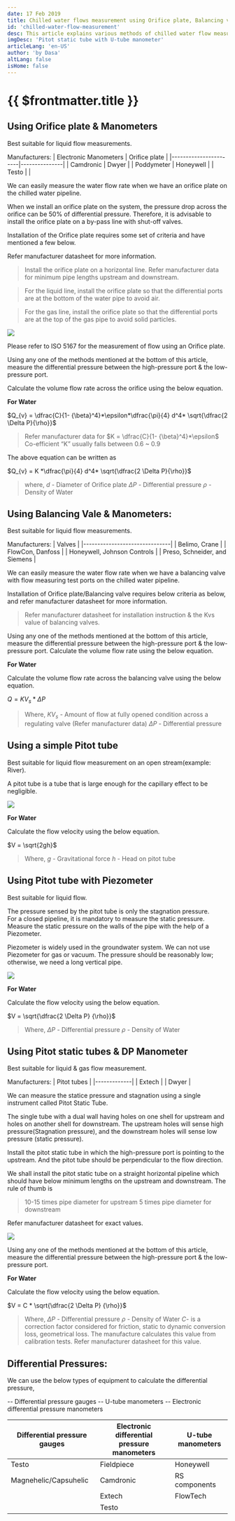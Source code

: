 ```yaml
---
date: 17 Feb 2019
title: Chilled water flows measurement using Orifice plate, Balancing valves, Manometers & Pitot tubes.
id: 'chilled-water-flow-measurement'
desc: This article explains various methods of chilled water flow measurement viz, Using Balancing Vale/Orifice plate & Manometers, Using Balancing Vale & Manometers, Using a simple Pitot tube, Using Pitot tube with Piezometer & Using Pitot static tubes & DP Manometer. 
imgDesc: 'Pitot static tube with U-tube manometer'
articleLang: 'en-US'
author: 'by Dasa'
altLang: false
isHome: false
---
```


<altLang />

# {{ $frontmatter.title }}

## Using Orifice plate & Manometers

Best suitable for liquid flow measurements.

Manufacturers:
| Electronic Manometers | Orifice plate |
|-----------------------|---------------|
| Camdronic             | Dwyer         |
| Poddymeter            | Honeywell     |
| Testo                 |               |

We can easily measure the water flow rate when we have an orifice plate on the chilled water pipeline.

When we install an orifice plate on the system, the pressure drop across the orifice can be 50% of differential pressure. Therefore, it is advisable to install the orifice plate on a by-pass line with shut-off valves.

Installation of the Orifice plate requires some set of criteria and have mentioned a few below.

Refer manufacturer datasheet for more information.

> Install the orifice plate on a horizontal line. Refer manufacturer data for minimum pipe lengths upstream and downstream.

> For the liquid line, install the orifice plate so that the differential ports are at the bottom of the water pipe to avoid air.

> For the gas line, install the orifice plate so that the differential ports are at the top of the gas pipe to avoid solid particles.


![](@assets/images/education/chilled-water-flow-measurement/orifice-plate.png)

Please refer to ISO 5167 for the measurement of flow using an Orifice plate.

Using any one of the methods mentioned at the bottom of this article, measure the differential pressure between the high-pressure port & the low-pressure port.

Calculate the volume flow rate across the orifice using the below equation.

**For Water**

$Q_{v} = \dfrac{C}{1- {\beta}^4}*\epsilon*\dfrac{\pi}{4} d^4* \sqrt{\dfrac{2 \Delta P}{\rho}}$

> Refer manufacturer data for 
> $K = \dfrac{C}{1- {\beta}^4}*\epsilon$
> Co-efficient “K” usually falls between 0.6 ~ 0.9

The above equation can be written as

$Q_{v} = K *\dfrac{\pi}{4} d^4* \sqrt{\dfrac{2 \Delta P}{\rho}}$

> where,
> $d$ - Diameter of Orifice plate
> $\Delta P$ - Differential pressure
> $\rho$ - Density of Water

## Using Balancing Vale & Manometers:

Best suitable for liquid flow measurements.

Manufacturers:
| Valves                        |
|-------------------------------|
| Belimo, Crane                 |
| FlowCon, Danfoss              |
| Honeywell, Johnson Controls   |
| Preso, Schneider, and Siemens |

We can easily measure the water flow rate when we have a balancing valve with flow measuring test ports on the chilled water pipeline.

Installation of Orifice plate/Balancing valve requires below criteria as below, and refer manufacturer datasheet for more information.

> Refer manufacturer datasheet for installation instruction & the Kvs value of balancing valves. 

Using any one of the methods mentioned at the bottom of this article, measure the differential pressure between the high-pressure port & the low-pressure port.
Calculate the volume flow rate using the below equation.

**For Water**

Calculate the volume flow rate across the balancing valve using the below equation.

$Q = KV_{s} * \Delta P$

>Where,
> $KV_{s}$ - Amount of flow at fully opened condition across a regulating valve (Refer manufacturer data)
> $\Delta P$ - Differential pressure

## Using a simple Pitot tube

Best suitable for liquid flow measurement on an open stream(example: River).

A pitot tube is a tube that is large enough for the capillary effect to be negligible.

![](@assets/images/education/chilled-water-flow-measurement/pitot-tube.png)

**For Water**

Calculate the flow velocity using the below equation.

$V = \sqrt{2gh}$

>Where,
>$g$ - Gravitational force
>$h$ - Head on pitot tube

## Using Pitot tube with Piezometer

Best suitable for liquid flow.

The pressure sensed by the pitot tube is only the stagnation pressure.  
For a closed pipeline, it is mandatory to measure the static pressure.  
Measure the static pressure on the walls of the pipe with the help of a Piezometer.

Piezometer is widely used in the groundwater system. We can not use Piezometer for gas or vacuum. The pressure should be reasonably low; otherwise, we need a long vertical pipe.

![](@assets/images/education/chilled-water-flow-measurement/pitot-tube-piezometer.png)

**For Water**

Calculate the flow velocity using the below equation.

$V = \sqrt{\dfrac{2 \Delta P} {\rho}}$

> Where,
> $\Delta P$ - Differential pressure
> $\rho$ - Density of Water


## Using Pitot static tubes & DP Manometer

Best suitable for liquid & gas flow measurement.

Manufacturers:
| Pitot tubes |
|-------------|
| Extech      |
| Dwyer       |

We can measure the statice pressure and stagnation using a single instrument called Pitot Static Tube. 

The single tube with a dual wall having holes on one shell for upstream and holes on another shell for downstream. The upstream holes will sense high pressure(Stagnation pressure), and the downstream holes will sense low pressure (static pressure).

Install the pitot static tube in which the high-pressure port is pointing to the upstream. And the pitot tube should be perpendicular to the flow direction.

We shall install the pitot static tube on a straight horizontal pipeline which should have below minimum lengths on the upstream and downstream. The rule of thumb is

> 10-15 times pipe diameter for upstream
> 5 times pipe diameter for downstream

Refer manufacturer datasheet for exact values.

![](@assets/images/education/chilled-water-flow-measurement/pitot-static-tube-manometer.png)

Using any one of the methods mentioned at the bottom of this article, measure the differential pressure between the high-pressure port & the low-pressure port.


**For Water**

Calculate the flow velocity using the below equation.

$V = C * \sqrt{\dfrac{2 \Delta P} {\rho}}$

> Where,
> $\Delta P$ - Differential pressure
> $\rho$ - Density of Water
> $C$- is a correction factor considered for friction, static to dynamic conversion loss, geometrical loss. The manufacture calculates this value from calibration tests. Refer manufacturer datasheet for this value.

## Differential Pressures:

We can use the below types of equipment to calculate the differential pressure,

-- Differential pressure gauges 
-- U-tube manometers 
-- Electronic differential pressure manometers 

| Differential pressure gauges | Electronic differential pressure manometers | U-tube manometers |
|------------------------------|---------------------------------------------|----------------------------------|
| Testo                        | Fieldpiece                                  | Honeywell                        |
| Magnehelic/Capsuhelic        | Camdronic                                   | RS components                    |
|                              | Extech                                      | FlowTech                         |
|                              | Testo                                       |                                  |


<style>
   
</style>